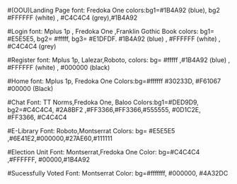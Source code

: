 #(OOU)Landing Page
font: Fredoka One
colors:bg1=#1B4A92 (blue), bg2 #FFFFFF (white) , #C4C4C4 (grey),#1B4A92 

#Login
font: Mplus 1p , Fredoka One ,Franklin Gothic Book
colors: bg1= #E5E5E5, bg2= #fffff, bg3= #E1DFDF.  #1B4A92 (blue) ,  #FFFFFF (white) , #C4C4C4 (grey)

#Register
font: Mplus 1p, Lalezar,Roboto,
colors: bg= #fffff ,#1B4A92 (blue) ,  #FFFFFF (white) , #000000 (black)

#Home
font: Mplus 1p, Fredoka One
Colors:bg=#ffffff #30233D, #F61067 #00000 (Black)

#Chat
Font: TT Norms,Fredoka One, Baloo
Colors:bg1=#DED9D9, bg2=#C4C4C4,  #2A8BF2 ,#FF3366,#FF3366,#555555, #0D1C2E, #FF3366, #C4C4C4

#E-Library
Font: Roboto,Montserrat
Colors: bg= #E5E5E5 ,#6E41E2,#000000,#27AE60,#111111

#Election Unit
Font: Montserrat,Fredoka One
Color: bg=#C4C4C4 ,#FFFFFF, #00000,#1B4A92

#Sucessfully Voted
Font: Montserrat
Color: bg=#fffffff, #000000, #4A32DC

